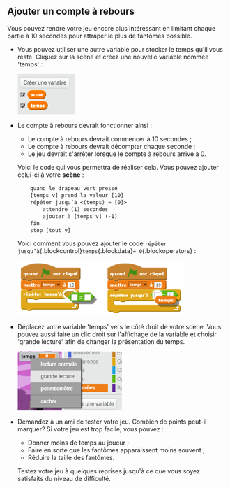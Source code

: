 ## Ajouter un compte à rebours

Vous pouvez rendre votre jeu encore plus intéressant en limitant chaque partie à 10 secondes pour attraper le plus de fantômes possible.

+ Vous pouvez utiliser une autre variable pour stocker le temps qu'il vous reste. Cliquez sur la scène et créez une nouvelle variable nommée 'temps' :

	![screenshot](images/ghost-time.png)

+ Le compte à rebours devrait fonctionner ainsi :

	+ Le compte à rebours devrait commencer à 10 secondes ;
	+ Le compte à rebours devrait décompter chaque seconde ;
	+ Le jeu devrait s'arrêter lorsque le compte à rebours arrive à 0.

	Voici le code qui vous permettra de réaliser cela. Vous pouvez ajouter celui-ci à votre __scène__ :

	```blocks
    	quand le drapeau vert pressé
    	[temps v] prend la valeur [10]
    	répéter jusqu’à <(temps) = [0]>
       		attendre (1) secondes
       		ajouter à [temps v] (-1)
    	fin
    	stop [tout v]
	```

	Voici comment vous pouvez ajouter le code `répéter jusqu’à`{.blockcontrol}`temps`{.blockdata}`= 0`{.blockoperators} :

	![screenshot](images/ghost-timer-help.png)

+ Déplacez votre variable 'temps' vers le côté droit de votre scène. Vous pouvez aussi faire un clic droit sur l'affichage de la variable et choisir 'grande lecture' afin de changer la présentation du temps.

	![screenshot](images/ghost-readout.png)

+ Demandez à un ami de tester votre jeu. Combien de points peut-il marquer? Si votre jeu est trop facile, vous pouvez :

	+ Donner moins de temps au joueur ;
	+ Faire en sorte que les fantômes apparaissent moins souvent ;
	+ Réduire la taille des fantômes.

	Testez votre jeu à quelques reprises jusqu'à ce que vous soyez satisfaits du niveau de difficulté.
